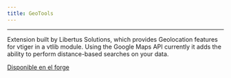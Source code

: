 ```yaml
---
title: GeoTools
---
```

---

Extension built by Libertus Solutions, which provides Geolocation
features for vtiger in a vtlib module. Using the Google Maps API
currently it adds the ability to perform distance-based searches on your
data.

[Disponible en el forge](http://forge.vtiger.com/frs/?group_id=373)


